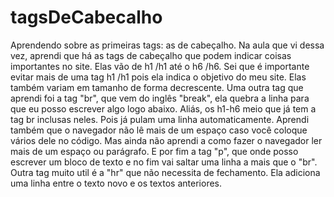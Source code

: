 # tagsDeCabecalho
Aprendendo sobre as primeiras tags: as de cabeçalho.
Na aula que vi dessa vez, aprendi que há as tags de cabeçalho que podem indicar coisas importantes no site. Elas vão de h1 /h1 até o h6 /h6.
Sei que é importante evitar mais de uma tag h1 /h1 pois ela indica o objetivo do meu site. Elas também variam em tamanho de forma decrescente.
Uma outra tag que aprendi foi a tag "br", que vem do inglês "break", ela quebra a linha para que eu posso escrever algo logo abaixo. Aliás, os h1-h6 meio que já tem a tag br inclusas neles. Pois já pulam uma linha automaticamente.
Aprendi também que o navegador não lê mais de um espaço caso você coloque vários dele no código. Mas ainda não aprendi a como fazer o navegador ler mais de um espaço ou parágrafo.
E por fim a tag "p", que onde posso escrever um bloco de texto e no fim vai saltar uma linha a mais que o "br".
Outra tag muito util é a "hr" que não necessita de fechamento. Ela adiciona uma linha entre o texto novo e os textos anteriores.
